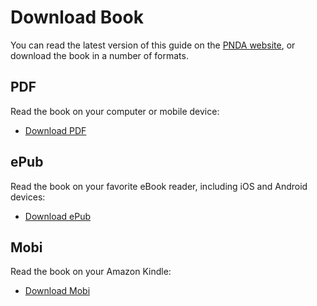 # Download Book

You can read the latest version of this guide on the [PNDA website](http://pnda.io/guide), or download the book in a number of formats.

## PDF

Read the book on your computer or mobile device:

* [Download PDF](http://pnda.io/downloads/pnda-guide.pdf)

## ePub

Read the book on your favorite eBook reader, including iOS and Android devices:

* [Download ePub](http://pnda.io/downloads/pnda-guide.epub)

## Mobi

Read the book on your Amazon Kindle:

* [Download Mobi](http://pnda.io/downloads/pnda-guide.mobi)
